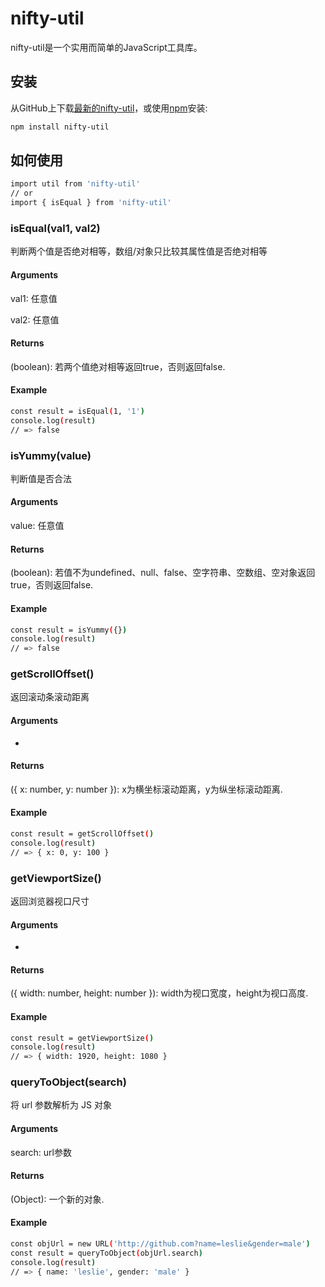 # nifty-util

nifty-util是一个实用而简单的JavaScript工具库。

## 安装

从GitHub上下载[最新的nifty-util](https://github.com/ZHTGitHub/nifty-util)，或使用[npm](https://github.com/ZHTGitHub/nifty-util)安装:

```bash
npm install nifty-util
```

## 如何使用

```bash
import util from 'nifty-util'
// or
import { isEqual } from 'nifty-util'
```

### isEqual(val1, val2)

判断两个值是否绝对相等，数组/对象只比较其属性值是否绝对相等

#### Arguments

val1: 任意值

val2: 任意值

#### Returns

(boolean): 若两个值绝对相等返回true，否则返回false.


#### Example

```bash
const result = isEqual(1, '1')
console.log(result)
// => false
```

### isYummy(value)

判断值是否合法

#### Arguments

value: 任意值

#### Returns

(boolean): 若值不为undefined、null、false、空字符串、空数组、空对象返回true，否则返回false.


#### Example

```bash
const result = isYummy({})
console.log(result)
// => false
```

### getScrollOffset()

返回滚动条滚动距离

#### Arguments

-

#### Returns

({ x: number, y: number }): x为横坐标滚动距离，y为纵坐标滚动距离.


#### Example

```bash
const result = getScrollOffset()
console.log(result)
// => { x: 0, y: 100 }
```

### getViewportSize()

返回浏览器视口尺寸

#### Arguments

-

#### Returns

({ width: number, height: number }): width为视口宽度，height为视口高度.


#### Example

```bash
const result = getViewportSize()
console.log(result)
// => { width: 1920, height: 1080 }
```

### queryToObject(search)

将 url 参数解析为 JS 对象

#### Arguments

search: url参数

#### Returns

(Object): 一个新的对象.


#### Example

```bash
const objUrl = new URL('http://github.com?name=leslie&gender=male')
const result = queryToObject(objUrl.search)
console.log(result)
// => { name: 'leslie', gender: 'male' }
```


